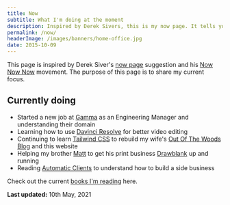 ```yaml
---
title: Now
subtitle: What I'm doing at the moment
description: Inspired by Derek Sivers, this is my now page. It tells you what I'm doing at this moment in time.
permalink: /now/
headerImage: /images/banners/home-office.jpg
date: 2015-10-09
---
```


This page is inspired by Derek Siver's [now page](https://sivers.org/now) suggestion and his [Now Now Now](https://nownownow.com/) movement. The purpose of this page is to share my current focus.

## Currently doing
- Started a new job at [Gamma](https://www.gamma.co.uk/) as an Engineering Manager and understanding their domain
- Learning how to use [Davinci Resolve](https://www.blackmagicdesign.com/products/davinciresolve/) for better video editing
- Continuing to learn [Tailwind CSS](https://tailwindcss.com/) to rebuild my wife's [Out Of The Woods Blog](http://outofthewoodsblog.com/) and this website
- Helping my brother [Matt](https://twitter.com/Maff_Faulty) to get his print business [Drawblank](https://drawblank.co.uk) up and running
- Reading [Automatic Clients](https://automaticclients.com/) to understand how to build a side business 

Check out the current [books I'm reading](/books) here.

**Last updated:** 10th May, 2021
